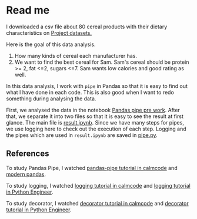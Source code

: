 # Read me

I downloaded a csv file about 80 cereal products with their dietary characteristics on <a href="https://perso.telecom-paristech.fr/eagan/class/igr204/datasets"> Project datasets.</a>

Here is the goal of this data analysis.

1. How many kinds of cereal each manufacturer has.
2. We want to find the best cereal for Sam. Sam's cereal should be protein >= 2, fat <=2, sugars <=7. Sam wants low calories and good rating as well. 

In this data analysis, I work with `pipe` in Pandas so that it is easy to find out what I have done in each code. This is also good when I want to redo something during analysing the data.

First, we analysed the data in the notebook <a href="https://github.com/Sieye-R/Python-the_very_first_step/blob/main/Pandas_Pipe/Pandas%20pipe%20pre%20work.ipynb">Pandas pipe pre work</a>.
After that, we separate it into two files so that it is easy to see the result at first glance.
The main file is <a href="https://github.com/Sieye-R/Python-the_very_first_step/blob/main/Pandas_Pipe/Result/result.ipynb">result.ipynb</a>.
Since we have many steps for pipes, we use logging here to check out the execution of each step. Logging and the pipes which are used in `result.ipynb` are saved in <a href="https://github.com/Sieye-R/Python-the_very_first_step/blob/main/Pandas_Pipe/Result/pipe.py">pipe.py</a>.


## References

To study Pandas Pipe, I watched <a href="https://calmcode.io/pandas-pipe/introduction.html">pandas-pipe tutorial in calmcode</a> and <a href="https://tomaugspurger.github.io/modern-1-intro.html">modern pandas</a>.

To study logging, I watched <a href="https://calmcode.io/logging/introduction.html"> logging tutorial in calmcode</a> and <a href="https://www.python-engineer.com/courses/advancedpython/10-logging/"> logging tutorial in Python Engineer</a>.

To study decorator, I watched <a href="https://calmcode.io/decorators/introduction.html">decorator tutorial in calmcode</a> and <a href="https://www.python-engineer.com/courses/advancedpython/13-decorators/">decorator tutorial in Python Engineer</a>.
